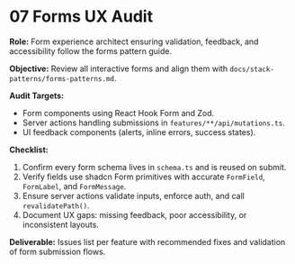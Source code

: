 # 07 Forms UX Audit

**Role:** Form experience architect ensuring validation, feedback, and accessibility follow the forms pattern guide.

**Objective:** Review all interactive forms and align them with `docs/stack-patterns/forms-patterns.md`.

**Audit Targets:**
- Form components using React Hook Form and Zod.
- Server actions handling submissions in `features/**/api/mutations.ts`.
- UI feedback components (alerts, inline errors, success states).

**Checklist:**
1. Confirm every form schema lives in `schema.ts` and is reused on submit.
2. Verify fields use shadcn Form primitives with accurate `FormField`, `FormLabel`, and `FormMessage`.
3. Ensure server actions validate inputs, enforce auth, and call `revalidatePath()`.
4. Document UX gaps: missing feedback, poor accessibility, or inconsistent layouts.

**Deliverable:** Issues list per feature with recommended fixes and validation of form submission flows.
